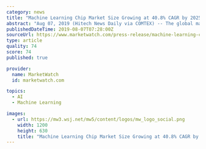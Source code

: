 ```yaml
---
category: news
title: "Machine Learning Chip Market Size Growing at 40.8% CAGR by 2025 – Key drivers, restraints, and opportunities with a detailed impact analysis."
abstract: "Aug 07, 2019 (Hitech News Daily via COMTEX) -- The global machine learning chip market was valued at $2,425.6 million in 2017, and is projected to reach $37,849.8 million by 2025, registering a CAGR of 40.8% from 2018 to 2025. At present, North America ..."
publishedDateTime: 2019-08-07T07:28:00Z
sourceUrl: https://www.marketwatch.com/press-release/machine-learning-chip-market-size-growing-at-408-cagr-by-2025-key-drivers-restraints-and-opportunities-with-a-detailed-impact-analysis-2019-08-07
type: article
quality: 74
score: 74
published: true

provider:
  name: MarketWatch
  id: marketwatch.com

topics:
  - AI
  - Machine Learning

images:
  - url: https://mw3.wsj.net/mw5/content/logos/mw_logo_social.png
    width: 1200
    height: 630
    title: "Machine Learning Chip Market Size Growing at 40.8% CAGR by 2025 – Key drivers, restraints, and opportunities with a detailed impact analysis."
---
```


